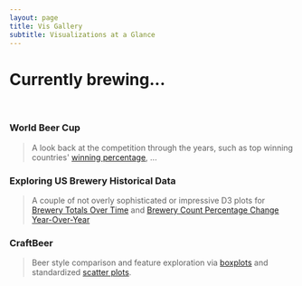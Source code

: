 ```yaml
---
layout: page
title: Vis Gallery
subtitle: Visualizations at a Glance
---
```


# Currently brewing...

<br>

### World Beer Cup
> A look back at the competition through the years, such as top winning countries' [winning percentage](wbc_2016), ...
>

### Exploring US Brewery Historical Data
> A couple of not overly sophisticated or impressive D3 plots for [Brewery Totals Over Time](usb_d3_barchart1) and [Brewery Count Percentage Change Year-Over-Year](usb_d3_posneg)

### CraftBeer
> Beer style comparison and feature exploration via <a href="https://endlesspint8.shinyapps.io/cb_sh_bxplt/">boxplots</a> and standardized <a href="https://endlesspint8.shinyapps.io/cb_sh_sct/">scatter plots</a>.
